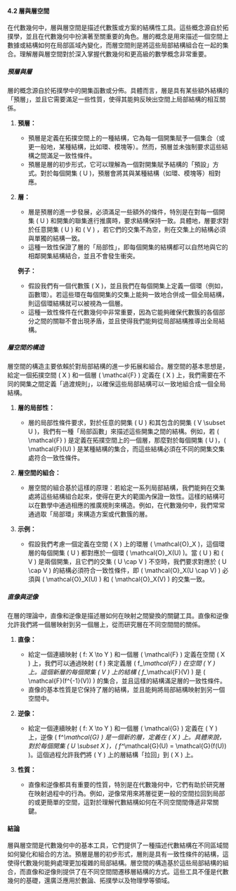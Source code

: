 #### 4.2 層與層空間

在代數幾何中，層與層空間是描述代數簇或方案的結構性工具。這些概念源自於拓撲學，並且在代數幾何中扮演著至關重要的角色。層的概念是用來描述一個空間上數據或結構如何在局部區域內變化，而層空間則是將這些局部結構組合在一起的集合。理解層與層空間對於深入掌握代數幾何和更高級的數學概念非常重要。

##### 預層與層

層的概念源自於拓撲學中的開集函數或分佈。具體而言，層是具有某些額外結構的「預層」，並且它需要滿足一些性質，使得其能夠反映出空間上局部結構的相互關係。

1. **預層：**
   - 預層是定義在拓撲空間上的一種結構，它為每一個開集賦予一個集合（或更一般地，某種結構，比如環、模塊等）。然而，預層並未強制要求這些結構之間滿足一致性條件。
   - 預層是層的初步形式，它可以理解為一個對開集賦予結構的「預設」方式。對於每個開集 \( U \)，預層會將其與某種結構（如環、模塊等）相對應。

2. **層：**
   - 層是預層的進一步發展，必須滿足一些額外的條件，特別是在對每一個開集 \( U \) 和開集的聯集進行推廣時，要求結構保持一致。具體地，層要求對於任意開集 \( U \) 和 \( V \) ，若它們的交集不為空，則在交集上的結構必須與單獨的結構一致。
   - 這種一致性保證了層的「局部性」，即每個開集的結構都可以自然地與它的相鄰開集結構結合，並且不會發生衝突。

   **例子：**
   - 假設我們有一個代數簇 \( X \)，並且我們在每個開集上定義一個環（例如，函數環）。若這些環在每個開集的交集上能夠一致地合併成一個全局結構，則這個環結構就可以被視為一個層。
   - 這種一致性條件在代數幾何中非常重要，因為它能夠確保代數簇的各個部分之間的關聯不會出現矛盾，並且使得我們能夠從局部結構推導出全局結構。

##### 層空間的構造

層空間的構造主要依賴於對局部結構的進一步拓展和組合。層空間的基本思想是，給定一個拓撲空間 \( X \) 和一個層 \( \mathcal{F} \) 定義在 \( X \) 上，我們需要在不同的開集之間定義「過渡規則」，以確保這些局部結構可以一致地組合成一個全局結構。

1. **層的局部性：**
   - 層的局部性條件要求，對於任意的開集 \( U \) 和其包含的開集 \( V \subset U \)，我們有一種「局部函數」來描述這些開集之間的結構。例如，若 \( \mathcal{F} \) 是定義在拓撲空間上的一個層，那麼對於每個開集 \( U \)，\( \mathcal{F}(U) \) 是某種結構的集合，而這些結構必須在不同的開集交集處符合一致性條件。
   
2. **層空間的組合：**
   - 層空間的組合基於這樣的原理：若給定一系列局部結構，我們能夠在交集處將這些結構組合起來，使得在更大的範圍內保證一致性。這樣的結構可以在數學中通過相應的推廣規則來構造。例如，在代數幾何中，我們常常通過取「局部環」來構造方案或代數簇的層。

3. **示例：**
   - 假設我們考慮一個定義在空間 \( X \) 上的環層 \( \mathcal{O}_X \)，這個環層的每個開集 \( U \) 都對應於一個環 \( \mathcal{O}_X(U) \)。當 \( U \) 和 \( V \) 是兩個開集，且它們的交集 \( U \cap V \) 不空時，我們要求對應於 \( U \cap V \) 的結構必須符合一致性條件，即 \( \mathcal{O}_X(U \cap V) \) 必須與 \( \mathcal{O}_X(U) \) 和 \( \mathcal{O}_X(V) \) 的交集一致。

##### 直像與逆像

在層的理論中，直像和逆像是描述層如何在映射之間變換的關鍵工具。直像和逆像允許我們將一個層映射到另一個層上，從而研究層在不同空間間的關係。

1. **直像：**
   - 給定一個連續映射 \( f: X \to Y \) 和一個層 \( \mathcal{F} \) 定義在空間 \( X \) 上，我們可以通過映射 \( f \) 來定義層 \( f_*\mathcal{F} \) 在空間 \( Y \) 上。這個新層的每個開集 \( V \) 上的結構 \( f_*\mathcal{F}(V) \) 是 \( \mathcal{F}(f^{-1}(V)) \) 的集合，並且這樣的結構滿足層的一致性條件。
   - 直像的基本性質是它保持了層的結構，並且能夠將局部結構映射到另一個空間中。

2. **逆像：**
   - 給定一個連續映射 \( f: X \to Y \) 和一個層 \( \mathcal{G} \) 定義在 \( Y \) 上，逆像 \( f^*\mathcal{G} \) 是一個新的層，定義在 \( X \) 上。具體來說，對於每個開集 \( U \subset X \)，\( f^*\mathcal{G}(U) = \mathcal{G}(f(U)) \)。這個過程允許我們將 \( Y \) 上的層結構「拉回」到 \( X \) 上。

3. **性質：**
   - 直像和逆像都具有重要的性質，特別是在代數幾何中，它們有助於研究層在映射過程中的行為。例如，逆像常用來將層從更一般的空間拉回到局部的或更簡單的空間，這對於理解代數結構如何在不同空間間傳遞非常關鍵。

#### 結論

層與層空間是代數幾何中的基本工具，它們提供了一種描述代數結構在不同區域間如何變化和組合的方法。預層是層的初步形式，層則是具有一致性條件的結構，這使得代數幾何能夠處理更加複雜的局部結構。層空間的構造基於這些局部結構的組合，而直像和逆像則提供了在不同空間間遷移層結構的方式。這些工具不僅是代數幾何的基礎，還廣泛應用於數論、拓撲學以及物理學等領域。